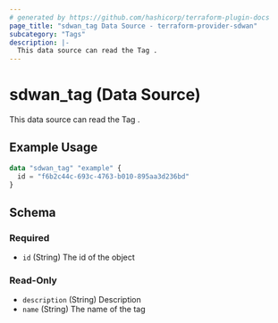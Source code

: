 ```yaml
---
# generated by https://github.com/hashicorp/terraform-plugin-docs
page_title: "sdwan_tag Data Source - terraform-provider-sdwan"
subcategory: "Tags"
description: |-
  This data source can read the Tag .
---
```


# sdwan_tag (Data Source)

This data source can read the Tag .

## Example Usage

```terraform
data "sdwan_tag" "example" {
  id = "f6b2c44c-693c-4763-b010-895aa3d236bd"
}
```

<!-- schema generated by tfplugindocs -->
## Schema

### Required

- `id` (String) The id of the object

### Read-Only

- `description` (String) Description
- `name` (String) The name of the tag
